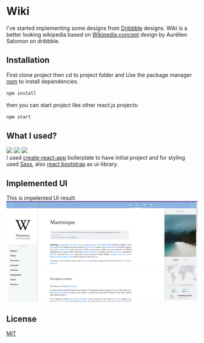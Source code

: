 # Wiki
I've started implementing some designs from [Dribbble](https://dribbble.com/) designs.
Wiki is a better looking wikipedia based on [Wikipedia concept](https://dribbble.com/shots/1508672-Wikipedia-concept?utm_source=Clipboard_Shot&utm_campaign=aureliensalomon&utm_content=Wikipedia%20concept&utm_medium=Social_Share) design by Aurélien Salomon on dribbble.

## Installation

First clone project then cd to project folder and Use the package manager [npm](https://www.npmjs.com/) to install dependencies.

```bash
npm install 
```
then you can start project like other react.js projects:
```bash
npm start
```
## What I used?
![](https://img.shields.io/static/v1?label=React&message=16.13.1&color=blue)
![](https://img.shields.io/static/v1?label=ReactBootstrap&message=1.3.0&color=5ed3f4)
![](https://img.shields.io/static/v1?label=Sass&message=4.14.1&color=ce679a)<br/>
I used [create-react-app](https://reactjs.org/docs/create-a-new-react-app.html) boilerplate to have initial project and for styling used [Sass](https://sass-lang.com/), also [react bootstrap](https://react-bootstrap.github.io/)  as ui-library.


## Implemented UI
This is impelented UI result: 
<img src='https://github.com/faeghe-hajiabadi/wiki/blob/master/uiResult.png' />
## License
[MIT](https://choosealicense.com/licenses/mit/)
